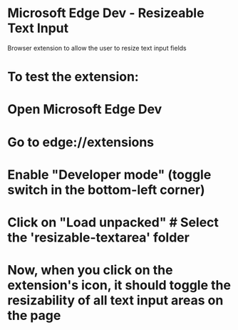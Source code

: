 # Microsoft Edge Dev - Resizeable Text Input
 Browser extension to allow the user to resize text input fields

# To test the extension:
# Open Microsoft Edge Dev
# Go to edge://extensions
# Enable "Developer mode" (toggle switch in the bottom-left corner)
# Click on "Load unpacked" # Select the 'resizable-textarea' folder
# Now, when you click on the extension's icon, it should toggle the resizability of all text input areas on the page